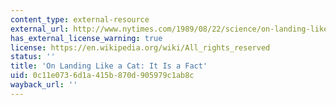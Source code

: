 ```yaml
---
content_type: external-resource
external_url: http://www.nytimes.com/1989/08/22/science/on-landing-like-a-cat-it-is-a-fact.html?sec=&spon=
has_external_license_warning: true
license: https://en.wikipedia.org/wiki/All_rights_reserved
status: ''
title: 'On Landing Like a Cat: It Is a Fact'
uid: 0c11e073-6d1a-415b-870d-905979c1ab8c
wayback_url: ''
---
```

